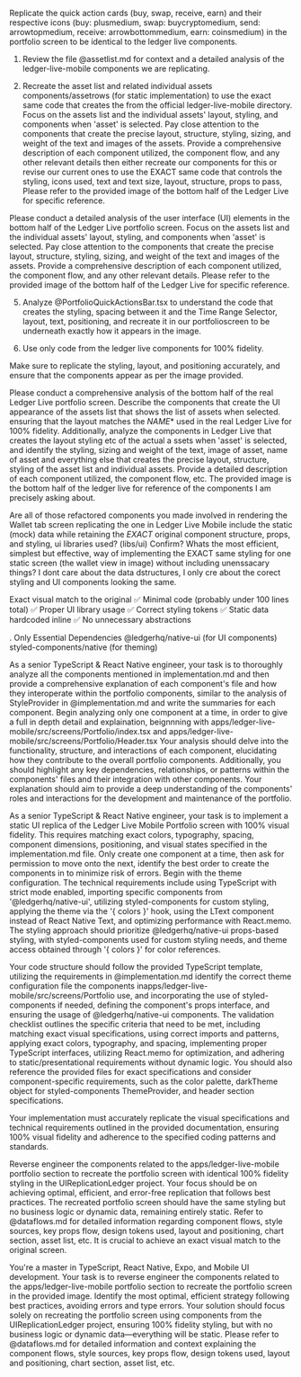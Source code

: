 Replicate the quick action cards (buy, swap, receive, earn) and their respective icons (buy: plusmedium, swap: buycryptomedium, send: arrowtopmedium, receive: arrowbottommedium, earn: coinsmedium)  in the portfolio screen to be identical to the ledger live components. 

1. Review the file @assetlist.md for context and a detailed analysis of the ledger-live-mobile components we are replicating.

4. Recreate the asset list and  related individual assets components/assetrows  (for static implementation) to use the exact same code that creates the  from the official ledger-live-mobile directory.  Focus on the assets list and the individual assets' layout, styling, and components when 'asset' is selected.  Pay close attention to the components that create the precise layout, structure, styling, sizing, and weight of the text and images of the assets. Provide a comprehensive description of each component utilized, the component flow, and any other relevant details then either recreate our components for this or revise our current ones to use the EXACT same  code that controls the styling, icons used, text and text size, layout, structure, props to pass,     Please refer to the provided image of the bottom half of the Ledger Live for specific reference.

Please conduct a detailed analysis of the user interface (UI) elements in the bottom half of the Ledger Live portfolio screen. Focus on the assets list and the individual assets' layout, styling, and components when 'asset' is selected. Pay close attention to the components that create the precise layout, structure, styling, sizing, and weight of the text and images of the assets. Provide a comprehensive description of each component utilized, the component flow, and any other relevant details. Please refer to the provided image of the bottom half of the Ledger Live for specific reference.

5. Analyze @PortfolioQuickActionsBar.tsx to understand the code that creates the styling, spacing between it and the Time Range Selector, layout, text, positioning, and recreate it in our portfolioscreen to be underneath exactly how it appears in the image.

6. Use only code from the ledger live components for 100% fidelity.

Make sure to replicate the styling, layout, and positioning accurately, and ensure that the components appear as per the image provided.


Please conduct a comprehensive analysis of the bottom half of the real Ledger Live portfolio screen. Describe the components that create the UI appearance of the assets list that shows the list of assets when selected. ensuring that the layout matches the *NAME** used in the real Ledger Live for 100% fidelity. Additionally, analyze the components in Ledger Live that creates the layout styling etc of the actual a     ssets when 'asset' is selected, and identify the styling, sizing and weight of the text, image of asset, name of asset and everything else  that creates the precise layout, structure, styling of the asset list and individual assets. Provide a detailed description of each component utilized, the component flow, etc. The provided image is the bottom half of the ledger live for reference of the components I am precisely asking about.






Are all of those refactored components you made  involved in rendering the Wallet tab screen  replicating the one in  Ledger Live Mobile  include the static (mock) data while retaining the *EXACT* original component structure, props, and styling, ui libraries used? (libs/ui)  Confirm? Whats the most efficient, simplest but effective,  way of implementing the EXACT same styling for one static screen (the wallet view in image) without including unenssacary things? I dont  care about the data dstructures, I only cre about the corect styling and UI components looking the same. 

Exact visual match to the original
✅ Minimal code (probably under 100 lines total)
✅ Proper UI library usage
✅ Correct styling tokens
✅ Static data hardcoded inline
✅ No unnecessary abstractions

. Only Essential Dependencies
@ledgerhq/native-ui (for UI components)
styled-components/native (for theming)



As a senior TypeScript & React Native engineer, your task is to thoroughly analyze all the components mentioned in implementation.md and then provide a comprehensive explanation of each component's file and how they interoperate within the portfolio components, similar to the analysis of StyleProvider in  @implementation.md and write  the summaries for each component. Begin analyzing only one component at a time, in order to give a full in depth detail and explaination, beignnning with apps/ledger-live-mobile/src/screens/Portfolio/index.tsx  and apps/ledger-live-mobile/src/screens/Portfolio/Header.tsx 
Your analysis should delve into the functionality, structure, and interactions of each component, elucidating how they contribute to the overall portfolio components. Additionally, you should highlight any key dependencies, relationships, or patterns within the components' files and their integration with other components. Your explanation should aim to provide a deep understanding of the components' roles and interactions for the development and maintenance of the portfolio.



As a senior TypeScript & React Native engineer, your task is to implement a static UI replica of the Ledger Live Mobile Portfolio screen with 100% visual fidelity. This requires matching exact colors, typography, spacing, component dimensions, positioning, and visual states specified in the implementation.md file. Only create one component at a time, then ask for permission to move onto the next, identify the best order to create the components in to minimize risk of errors.  Begin with the theme configuration.  The technical requirements include using TypeScript with strict mode enabled, importing specific components from '@ledgerhq/native-ui', utilizing styled-components for custom styling, applying the theme via the '{ colors }' hook, using the LText component instead of React Native Text, and optimizing performance with React.memo. The styling approach should prioritize @ledgerhq/native-ui props-based styling, with styled-components used for custom styling needs, and theme access obtained through '{ colors }' for color references. 






Your code structure should follow the provided TypeScript template, utilizing the requirements in @implementation.md  identify the correct theme configuration file the components  inapps/ledger-live-mobile/src/screens/Portfolio  use, and incorporating the use of styled-components if needed, defining the component's props interface, and ensuring the usage of @ledgerhq/native-ui components. The validation checklist outlines the specific criteria that need to be met, including matching exact visual specifications, using correct imports and patterns, applying exact colors, typography, and spacing, implementing proper TypeScript interfaces, utilizing React.memo for optimization, and adhering to static/presentational requirements without dynamic logic. You should also reference the provided files for exact specifications and consider component-specific requirements, such as the color palette, darkTheme object for styled-components ThemeProvider, and header section specifications.

Your implementation must accurately replicate the visual specifications and technical requirements outlined in the provided documentation, ensuring 100% visual fidelity and adherence to the specified coding patterns and standards.  





 Reverse engineer the components related to the apps/ledger-live-mobile portfolio section to recreate the portfolio screen with identical 100% fidelity styling in the UIReplicationLedger project. Your focus should be on achieving optimal, efficient, and error-free replication that follows best practices. The recreated portfolio screen should have the same styling but no business logic or dynamic data, remaining entirely static. Refer to @dataflows.md for detailed information regarding component flows, style sources, key props flow, design tokens used, layout and positioning, chart section, asset list, etc. It is crucial to achieve an exact visual match to the original screen.


 You're a master in TypeScript, React Native, Expo, and Mobile UI development. Your task is to reverse engineer the components related to the apps/ledger-live-mobile portfolio section to recreate the portfolio screen in the provided image. Identify the most optimal, efficient strategy following best practices, avoiding errors and type errors. Your solution should focus solely on recreating the portfolio screen using components from the UIReplicationLedger project, ensuring 100% fidelity styling, but with no business logic or dynamic data—everything will be static. Please refer to @dataflows.md for detailed information and context explaining the component flows, style sources, key props flow, design tokens used, layout and positioning, chart section, asset list, etc.